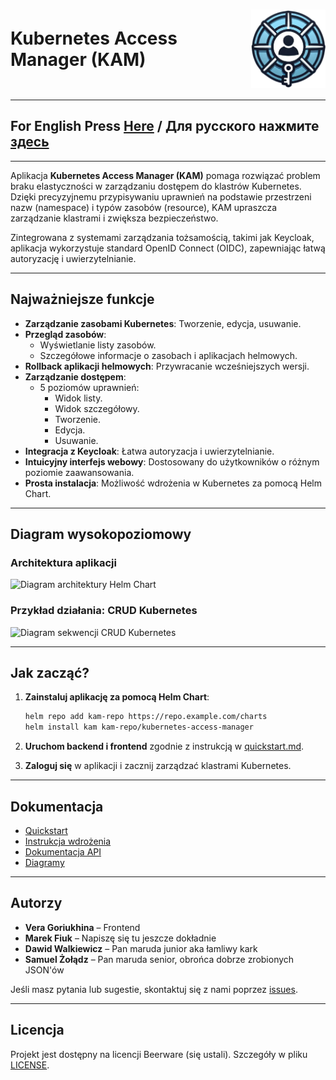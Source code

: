 <h1 style="display: flex; align-items: center; gap: 30px;">
  Kubernetes Access Manager (KAM)
  <img src="./docs/images/KAM_logo.png" alt="KAM Logo" style="height: 125px;">
</h1>

---
## For English Press [Here](#english) / Для русского нажмите [здесь](#russian)

---

Aplikacja **Kubernetes Access Manager (KAM)** pomaga rozwiązać problem braku elastyczności w zarządzaniu dostępem do klastrów Kubernetes. Dzięki precyzyjnemu przypisywaniu uprawnień na podstawie przestrzeni nazw (namespace) i typów zasobów (resource), KAM upraszcza zarządzanie klastrami i zwiększa bezpieczeństwo.

Zintegrowana z systemami zarządzania tożsamością, takimi jak Keycloak, aplikacja wykorzystuje standard OpenID Connect (OIDC), zapewniając łatwą autoryzację i uwierzytelnianie.

---

## Najważniejsze funkcje

- **Zarządzanie zasobami Kubernetes**: Tworzenie, edycja, usuwanie.
- **Przegląd zasobów**:
    - Wyświetlanie listy zasobów.
    - Szczegółowe informacje o zasobach i aplikacjach helmowych.
- **Rollback aplikacji helmowych**: Przywracanie wcześniejszych wersji.
- **Zarządzanie dostępem**:
    - 5 poziomów uprawnień:
        - Widok listy.
        - Widok szczegółowy.
        - Tworzenie.
        - Edycja.
        - Usuwanie.
- **Integracja z Keycloak**: Łatwa autoryzacja i uwierzytelnianie.
- **Intuicyjny interfejs webowy**: Dostosowany do użytkowników o różnym poziomie zaawansowania.
- **Prosta instalacja**: Możliwość wdrożenia w Kubernetes za pomocą Helm Chart.

---

## Diagram wysokopoziomowy

### Architektura aplikacji
![Diagram architektury Helm Chart](./path/to/helm_chart.png)

### Przykład działania: CRUD Kubernetes
![Diagram sekwencji CRUD Kubernetes](./path/to/diagram_crud_k8s.png)

---

## Jak zacząć?

1. **Zainstaluj aplikację za pomocą Helm Chart**:
   ```bash
   helm repo add kam-repo https://repo.example.com/charts
   helm install kam kam-repo/kubernetes-access-manager
   ```

2. **Uruchom backend i frontend** zgodnie z instrukcją w [quickstart.md](./path/to/quickstart.md).

3. **Zaloguj się** w aplikacji i zacznij zarządzać klastrami Kubernetes.

---

## Dokumentacja

- [Quickstart](./path/to/quickstart.md)
- [Instrukcja wdrożenia](./path/to/deployment.md)
- [Dokumentacja API](./path/to/api.md)
- [Diagramy](./path/to/diagrams/)

---

## Autorzy

- **Vera Goriukhina** – Frontend
- **Marek Fiuk** – Napiszę się tu jeszcze dokładnie
- **Dawid Walkiewicz** – Pan maruda junior aka łamliwy kark 
- **Samuel Żołądz** – Pan maruda senior, obrońca dobrze zrobionych JSON'ów

Jeśli masz pytania lub sugestie, skontaktuj się z nami poprzez [issues](https://github.com/ZPI-2024-25/KubernetesAccessManager/issues).

---

## Licencja

Projekt jest dostępny na licencji Beerware (się ustali). Szczegóły w pliku [LICENSE](./LICENSE).
